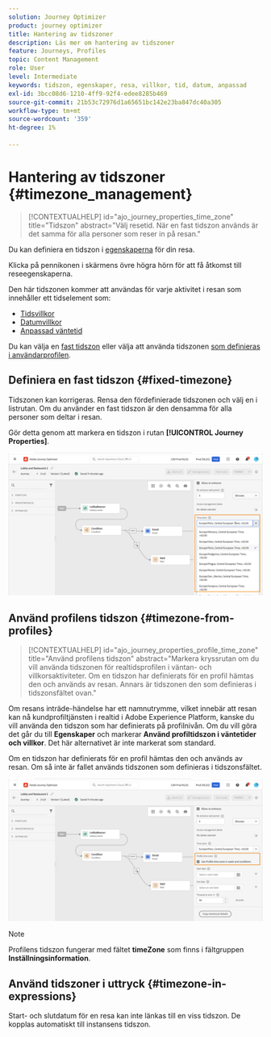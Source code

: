 ```yaml
---
solution: Journey Optimizer
product: journey optimizer
title: Hantering av tidszoner
description: Läs mer om hantering av tidszoner
feature: Journeys, Profiles
topic: Content Management
role: User
level: Intermediate
keywords: tidszon, egenskaper, resa, villkor, tid, datum, anpassad
exl-id: 3bcc08d6-1210-4ff9-92f4-edee8285b469
source-git-commit: 21b53c72976d1a65651bc142e23ba847dc40a305
workflow-type: tm+mt
source-wordcount: '359'
ht-degree: 1%

---
```


# Hantering av tidszoner {#timezone_management}

>[!CONTEXTUALHELP]
>id="ajo_journey_properties_time_zone"
>title="Tidszon"
>abstract="Välj resetid. När en fast tidszon används är det samma för alla personer som reser in på resan."


Du kan definiera en tidszon i [egenskaperna](../building-journeys/journey-properties.md#timezone) för din resa.

Klicka på pennikonen i skärmens övre högra hörn för att få åtkomst till reseegenskaperna.

Den här tidszonen kommer att användas för varje aktivitet i resan som innehåller ett tidselement som:

* [Tidsvillkor](../building-journeys/condition-activity.md#time_condition)
* [Datumvillkor](../building-journeys/condition-activity.md#date_condition)
* [Anpassad väntetid](../building-journeys/wait-activity.md#custom)

<!--
* [Fixed date wait](../building-journeys/wait-activity.md#fixed_date)
-->

Du kan välja en [fast tidszon](#fixed-timezone) eller välja att använda tidszonen [som definieras i användarprofilen](#timezone-from-profiles).

## Definiera en fast tidszon {#fixed-timezone}

Tidszonen kan korrigeras. Rensa den fördefinierade tidszonen och välj en i listrutan. Om du använder en fast tidszon är den densamma för alla personer som deltar i resan.

Gör detta genom att markera en tidszon i rutan **[!UICONTROL Journey Properties]**.

![](assets/journey72.png)

## Använd profilens tidszon {#timezone-from-profiles}

>[!CONTEXTUALHELP]
>id="ajo_journey_properties_profile_time_zone"
>title="Använd profilens tidszon"
>abstract="Markera kryssrutan om du vill använda tidszonen för realtidsprofilen i väntan- och villkorsaktiviteter. Om en tidszon har definierats för en profil hämtas den och används av resan. Annars är tidszonen den som definieras i tidszonsfältet ovan."

Om resans inträde-händelse har ett namnutrymme, vilket innebär att resan kan nå kundprofiltjänsten i realtid i Adobe Experience Platform, kanske du vill använda den tidszon som har definierats på profilnivån. Om du vill göra det går du till **Egenskaper** och markerar **Använd profiltidszon i väntetider och villkor**. Det här alternativet är inte markerat som standard.

Om en tidszon har definierats för en profil hämtas den och används av resan. Om så inte är fallet används tidszonen som definieras i tidszonsfältet.

![](assets/journey73.png)

>[!NOTE]
>
>Profilens tidszon fungerar med fältet **timeZone** som finns i fältgruppen **Inställningsinformation**.

## Använd tidszoner i uttryck {#timezone-in-expressions}

Start- och slutdatum för en resa kan inte länkas till en viss tidszon. De kopplas automatiskt till instansens tidszon.
